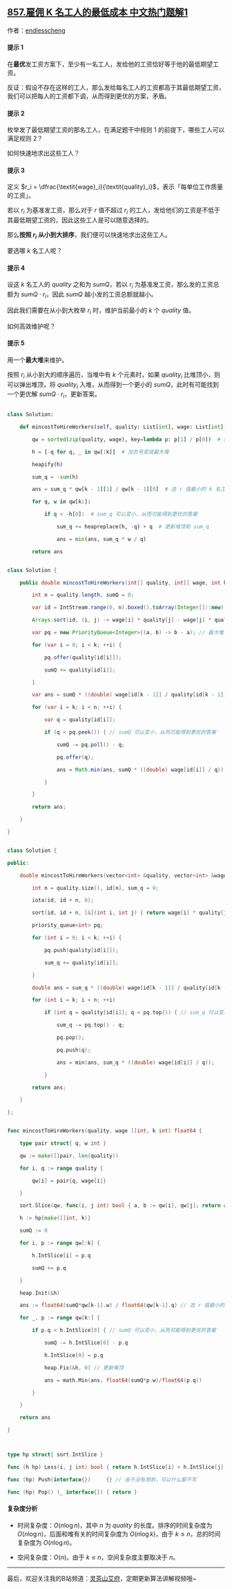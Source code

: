 ## [857.雇佣 K 名工人的最低成本 中文热门题解1](https://leetcode.cn/problems/minimum-cost-to-hire-k-workers/solutions/100000/yi-bu-bu-ti-shi-ru-he-si-kao-ci-ti-by-en-1p00)

作者：[endlesscheng](https://leetcode.cn/u/endlesscheng)
#### 提示 1

在**最优**发工资方案下，至少有一名工人，发给他的工资恰好等于他的最低期望工资。

反证：假设不存在这样的工人，那么发给每名工人的工资都高于其最低期望工资，我们可以把每人的工资都下调，从而得到更优的方案，矛盾。

#### 提示 2

枚举发了最低期望工资的那名工人，在满足题干中规则 1 的前提下，哪些工人可以满足规则 2？

如何快速地求出这些工人？

#### 提示 3

定义 $r_i = \dfrac{\textit{wage}_i}{\textit{quality}_i}$，表示「每单位工作质量的工资」。

若以 $r_i$ 为基准发工资，那么对于 $r$ 值不超过 $r_i$ 的工人，发给他们的工资是不低于其最低期望工资的，因此这些工人是可以随意选择的。

那么**按照 $r_i$ 从小到大排序**，我们便可以快速地求出这些工人。

要选哪 $k$ 名工人呢？

#### 提示 4

设这 $k$ 名工人的 $\textit{quality}$ 之和为 $\textit{sumQ}$，若以 $r_i$ 为基准发工资，那么发的工资总额为 $\textit{sumQ}\cdot r_i$，因此 $\textit{sumQ}$ 越小发的工资总额就越小。

因此我们需要在从小到大枚举 $r_i$ 时，维护当前最小的 $k$ 个 $\textit{quality}$ 值。

如何高效维护呢？

#### 提示 5

用一个**最大堆**来维护。

按照 $r_i$ 从小到大的顺序遍历，当堆中有 $k$ 个元素时，如果 $\textit{quality}_i$ 比堆顶小，则可以弹出堆顶，将 $\textit{quality}_i$ 入堆，从而得到一个更小的 $\textit{sumQ}$，此时有可能找到一个更优解 $\textit{sumQ}\cdot r_i$，更新答案。

```py [sol1-Python3]
class Solution:
    def mincostToHireWorkers(self, quality: List[int], wage: List[int], k: int) -> float:
        qw = sorted(zip(quality, wage), key=lambda p: p[1] / p[0])  # 按照 r 值排序
        h = [-q for q, _ in qw[:k]]  # 加负号变成最大堆
        heapify(h)
        sum_q = -sum(h)
        ans = sum_q * qw[k - 1][1] / qw[k - 1][0]  # 选 r 值最小的 k 名工人组成当前的最优解
        for q, w in qw[k:]:
            if q < -h[0]:  # sum_q 可以变小，从而可能得到更优的答案
                sum_q += heapreplace(h, -q) + q  # 更新堆顶和 sum_q
                ans = min(ans, sum_q * w / q)
        return ans
```

```java [sol1-Java]
class Solution {
    public double mincostToHireWorkers(int[] quality, int[] wage, int k) {
        int n = quality.length, sumQ = 0;
        var id = IntStream.range(0, n).boxed().toArray(Integer[]::new);
        Arrays.sort(id, (i, j) -> wage[i] * quality[j] - wage[j] * quality[i]); // 按照 r 值排序
        var pq = new PriorityQueue<Integer>((a, b) -> b - a); // 最大堆
        for (var i = 0; i < k; ++i) {
            pq.offer(quality[id[i]]);
            sumQ += quality[id[i]];
        }
        var ans = sumQ * ((double) wage[id[k - 1]] / quality[id[k - 1]]); // 选 r 值最小的 k 名工人组成当前的最优解
        for (var i = k; i < n; ++i) {
            var q = quality[id[i]];
            if (q < pq.peek()) { // sumQ 可以变小，从而可能得到更优的答案
                sumQ -= pq.poll() - q;
                pq.offer(q);
                ans = Math.min(ans, sumQ * ((double) wage[id[i]] / q));
            }
        }
        return ans;
    }
}
```

```cpp [sol1-C++]
class Solution {
public:
    double mincostToHireWorkers(vector<int> &quality, vector<int> &wage, int k) {
        int n = quality.size(), id[n], sum_q = 0;
        iota(id, id + n, 0);
        sort(id, id + n, [&](int i, int j) { return wage[i] * quality[j] < wage[j] * quality[i]; }); // 按照 r 值排序
        priority_queue<int> pq;
        for (int i = 0; i < k; ++i) {
            pq.push(quality[id[i]]);
            sum_q += quality[id[i]];
        }
        double ans = sum_q * ((double) wage[id[k - 1]] / quality[id[k - 1]]); // 选 r 值最小的 k 名工人组成当前的最优解
        for (int i = k; i < n; ++i)
            if (int q = quality[id[i]]; q < pq.top()) { // sum_q 可以变小，从而可能得到更优的答案
                sum_q -= pq.top() - q;
                pq.pop();
                pq.push(q);
                ans = min(ans, sum_q * ((double) wage[id[i]] / q));
            }
        return ans;
    }
};
```

```go [sol1-Go]
func mincostToHireWorkers(quality, wage []int, k int) float64 {
	type pair struct{ q, w int }
	qw := make([]pair, len(quality))
	for i, q := range quality {
		qw[i] = pair{q, wage[i]}
	}
	sort.Slice(qw, func(i, j int) bool { a, b := qw[i], qw[j]; return a.w*b.q < b.w*a.q }) // 按照 r 值排序
	h := hp{make([]int, k)}
	sumQ := 0
	for i, p := range qw[:k] {
		h.IntSlice[i] = p.q
		sumQ += p.q
	}
	heap.Init(&h)
	ans := float64(sumQ*qw[k-1].w) / float64(qw[k-1].q) // 选 r 值最小的 k 名工人组成当前的最优解
	for _, p := range qw[k:] {
		if p.q < h.IntSlice[0] { // sumQ 可以变小，从而可能得到更优的答案
			sumQ -= h.IntSlice[0] - p.q
			h.IntSlice[0] = p.q
			heap.Fix(&h, 0) // 更新堆顶
			ans = math.Min(ans, float64(sumQ*p.w)/float64(p.q))
		}
	}
	return ans
}

type hp struct{ sort.IntSlice }
func (h hp) Less(i, j int) bool { return h.IntSlice[i] > h.IntSlice[j] } // 最大堆
func (hp) Push(interface{})     {} // 由于没有用到，可以什么都不写
func (hp) Pop() (_ interface{}) { return }
```

#### 复杂度分析

- 时间复杂度：$O(n\log n)$，其中 $n$ 为 $\textit{quality}$ 的长度。排序的时间复杂度为 $O(n\log n)$，后面和堆有关的时间复杂度为 $O(n\log k)$，由于 $k\le n$，总的时间复杂度为 $O(n\log n)$。
- 空间复杂度：$O(n)$。由于 $k\le n$，空间复杂度主要取决于 $n$。

---

最后，欢迎关注我的B站频道：[灵茶山艾府](https://space.bilibili.com/206214)，定期更新算法讲解视频哦~